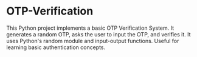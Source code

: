 # OTP-Verification
This Python project implements a basic OTP Verification System. It generates a random OTP, asks the user to input the OTP, and verifies it. It uses Python's random module and input-output functions. Useful for learning basic authentication concepts.
